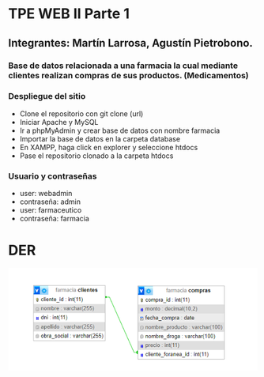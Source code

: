 # TPE WEB II Parte 1
## Integrantes: Martín Larrosa, Agustín Pietrobono.
### Base de datos relacionada a una farmacia la cual mediante clientes realizan compras de sus productos. (Medicamentos)

### Despliegue del sitio
- Clone el repositorio con git clone (url)
- Iniciar Apache y MySQL
- Ir a phpMyAdmin y crear base de datos con nombre farmacia
- Importar la base de datos en la carpeta database
- En XAMPP, haga click en explorer y seleccione htdocs
- Pase el repositorio clonado a la carpeta htdocs

### Usuario y contraseñas
- user: webadmin
- contraseña: admin
- user: farmaceutico
- contraseña: farmacia

# DER
![Diagrama entidad relación](DIAGRAMA.png)
